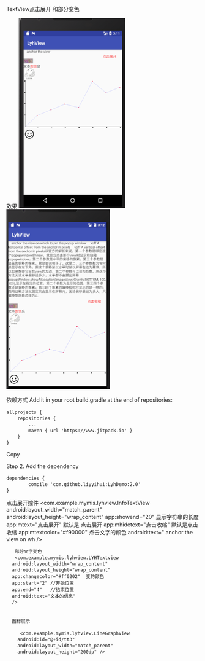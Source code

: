 
TextView点击展开  和部分变色


  效果
  ![image](https://github.com/liyyihui/LyhDemo/blob/master/Image/dianjiqian.png)
  ![image](https://github.com/liyyihui/LyhDemo/blob/master/Image/dianjihou.png)
  
  依赖方式
Add it in your root build.gradle at the end of repositories:

	allprojects {
		repositories {
			...
			maven { url 'https://www.jitpack.io' }
		}
	}
Copy

Step 2. Add the dependency

	dependencies {
	        compile 'com.github.liyyihui:LyhDemo:2.0'
	}
   点击展开控件
 <com.example.mymis.lyhview.InfoTextView
      android:layout_width="match_parent"
      android:layout_height="wrap_content"
      app:showend="20"   显示字符串的长度
      app:mtext="点击展开"  默认是  点击展开
      app:mhidetext="点击收缩"   默认是点击收缩
      app:mtextcolor="#f90000"   点击文字的颜色
      android:text="    anchor the view on wh
          />
      
       部分文字变色  
       <com.example.mymis.lyhview.LYHTextview
      android:layout_width="wrap_content"
      android:layout_height="wrap_content"
      app:changecolor="#ff0202"  变的颜色
      app:start="2" //开始位置
      app:end="4"   //结束位置
      android:text="文本的信息"
      />
      
      
      图标展示
      
         <com.example.mymis.lyhview.LineGraphView
        android:id="@+id/tt3"
        android:layout_width="match_parent"
        android:layout_height="200dp" />
	
	
	

